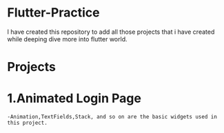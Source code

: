# Flutter-Practice

I have created this repository to add all those projects that i have created while deeping dive more into flutter world.

# Projects

# 1.Animated Login Page

    -Animation,TextFields,Stack, and so on are the basic widgets used in this project.
